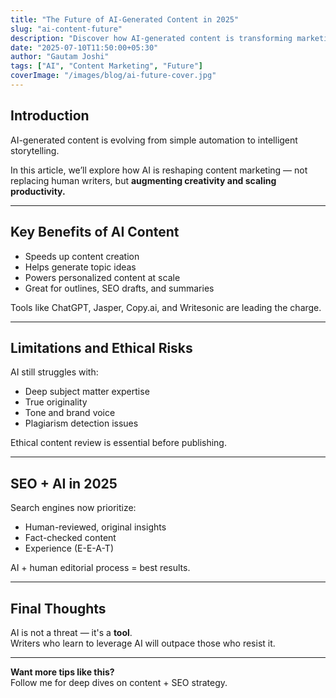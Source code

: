 ```yaml
---
title: "The Future of AI-Generated Content in 2025"
slug: "ai-content-future"
description: "Discover how AI-generated content is transforming marketing, SEO, and human creativity in 2025 and beyond."
date: "2025-07-10T11:50:00+05:30"
author: "Gautam Joshi"
tags: ["AI", "Content Marketing", "Future"]
coverImage: "/images/blog/ai-future-cover.jpg"
---
```


## Introduction

AI-generated content is evolving from simple automation to intelligent storytelling.

In this article, we’ll explore how AI is reshaping content marketing — not replacing human writers, but **augmenting creativity and scaling productivity.**

---

## Key Benefits of AI Content

- Speeds up content creation  
- Helps generate topic ideas  
- Powers personalized content at scale  
- Great for outlines, SEO drafts, and summaries

Tools like ChatGPT, Jasper, Copy.ai, and Writesonic are leading the charge.

---

## Limitations and Ethical Risks

AI still struggles with:

- Deep subject matter expertise  
- True originality  
- Tone and brand voice  
- Plagiarism detection issues

Ethical content review is essential before publishing.

---

## SEO + AI in 2025

Search engines now prioritize:

- Human-reviewed, original insights  
- Fact-checked content  
- Experience (E-E-A-T)

AI + human editorial process = best results.

---

## Final Thoughts

AI is not a threat — it's a **tool**.  
Writers who learn to leverage AI will outpace those who resist it.

--- 

**Want more tips like this?**  
Follow me for deep dives on content + SEO strategy.
